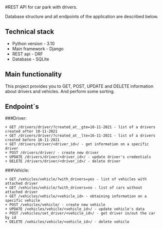 #REST API for car park with drivers.

Database structure and all endpoints of the application are described below.

## Technical stack
+ Python version - 3.10
+ Main framework - Django
+ REST api - DRF
+ Database - SQLite

## Main functionality
This project provides you to GET, POST, UPDATE and DELETE information about drivers
and vehicles. And perform some sorting.

## Endpoint`s

###Driver:
```+ GET /drivers/driver/ - a drivers list
+ GET /drivers/driver/?created_at__gte=10-11-2021 - list of a drivers created after 10-11-2021
+ GET /drivers/driver/?created_at__lte=16-11-2021 - list of a drivers created before 16-11-2021
+ GET /drivers/driver/<driver_id>/ - get information on a specific driver
+ POST /drivers/driver/ - create new driver
+ UPDATE /drivers/driver/<driver_id>/ - update driver's credentials
+ DELETE /drivers/driver/<driver_id>/ - delete driver
```
###Vehicle:

```+ GET /vehicles/vehicle/ - vehicles list
+ GET /vehicles/vehicle/?with_drivers=yes - list of vehicles with attached driver
+ GET /vehicles/vehicle/?with_drivers=no - list of cars without attached driver
+ GET /vehicles/vehicle/<vehicle_id> - obtaining information on a specific vehicle
+ POST /vehicles/vehicle/ - create new vehicle
+ UPDATE /vehicles/vehicle/<vehicle_id>/ - update vehicle's data
+ POST /vehicles/set_driver/<vehicle_id>/ - get driver in/out the car by id
+ DELETE /vehicles/vehicle/<vehicle_id>/ - delete vehicle
```